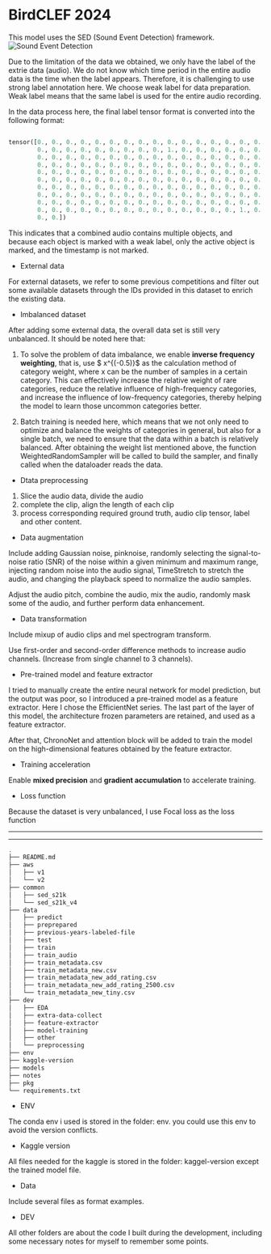 # BirdCLEF 2024


This model uses the SED (Sound Event Detection) framework. ![Sound Event Detection](https://arxiv.org/pdf/2107.05463)


Due to the limitation of the data we obtained, we only have the label of the extrie data (audio). We do not know which time period in the entire audio data is the time when the label appears. Therefore, it is challenging to use strong label annotation here. We choose weak label for data preparation. Weak label means that the same label is used for the entire audio recording. 

In the data process here, the final label tensor format is converted into the following format:


```python

tensor([0., 0., 0., 0., 0., 0., 0., 0., 0., 0., 0., 0., 0., 0., 0., 0., 0., 0.,
        0., 0., 0., 0., 0., 0., 0., 0., 0., 1., 0., 0., 0., 0., 0., 0., 0., 0.,
        0., 0., 0., 0., 0., 0., 0., 0., 0., 0., 0., 0., 0., 0., 0., 0., 0., 0.,
        0., 0., 0., 0., 0., 0., 0., 0., 0., 0., 0., 0., 0., 0., 0., 0., 0., 0.,
        0., 0., 0., 0., 0., 0., 0., 0., 0., 0., 0., 0., 0., 0., 0., 0., 0., 0.,
        0., 0., 0., 0., 0., 0., 0., 0., 0., 0., 0., 0., 0., 0., 0., 0., 0., 0.,
        0., 0., 0., 0., 0., 0., 0., 0., 0., 0., 0., 0., 0., 0., 0., 0., 0., 0.,
        0., 0., 0., 0., 0., 0., 0., 0., 0., 0., 0., 0., 0., 0., 0., 0., 0., 0.,
        0., 0., 0., 0., 0., 0., 0., 0., 0., 0., 0., 0., 0., 0., 0., 0., 0., 0.,
        0., 0., 0., 0., 0., 0., 0., 0., 0., 0., 0., 0., 0., 0., 1., 0., 0., 0.,
        0., 0.])

```

This indicates that a combined audio contains multiple objects, and because each object is marked with a weak label, only the active object is marked, and the timestamp is not marked.



* External data


For external datasets, we refer to some previous competitions and filter out some available datasets through the IDs provided in this dataset to enrich the existing data.


* Imbalanced dataset

After adding some external data, the overall data set is still very unbalanced. It should be noted here that:

1. To solve the problem of data imbalance, we enable __inverse frequency weighting__, that is, use $ x^{(-0.5)}$ as the calculation method of category weight, where x can be the number of samples in a certain category. This can effectively increase the relative weight of rare categories, reduce the relative influence of high-frequency categories, and increase the influence of low-frequency categories, thereby helping the model to learn those uncommon categories better.

2. Batch training is needed here, which means that we not only need to optimize and balance the weights of categories in general, but also for a single batch, we need to ensure that the data within a batch is relatively balanced. After obtaining the weight list mentioned above, the function WeightedRandomSampler will be called to build the sampler, and finally called when the dataloader reads the data.

* Dtata preprocessing

1. Slice the audio data, divide the audio
2. complete the clip, align the length of each clip
3. process corresponding required ground truth, audio clip tensor, label and other content.


* Data augmentation

Include adding Gaussian noise, pinknoise, randomly selecting the signal-to-noise ratio (SNR) of the noise within a given minimum and maximum range, injecting random noise into the audio signal, TimeStretch to stretch the audio, and changing the playback speed to normalize the audio samples.

Adjust the audio pitch, combine the audio, mix the audio, randomly mask some of the audio, and further perform data enhancement.


* Data transformation

Include mixup of audio clips and mel spectrogram transform.

Use first-order and second-order difference methods to increase audio channels. (Increase from single channel to 3 channels).


* Pre-trained model and feature extractor

I tried to manually create the entire neural network for model prediction, but the output was poor, so I introduced a pre-trained model as a feature extractor. Here I chose the EfficientNet series. The last part of the layer of this model, the architecture frozen parameters are retained, and used as a feature extractor.

After that, ChronoNet and attention block will be added to train the model on the high-dimensional features obtained by the feature extractor.



* Training acceleration

Enable __mixed precision__ and __gradient accumulation__ to accelerate training.


* Loss function

Because the dataset is very unbalanced, I use Focal loss as the loss function



---
---

```sh
.
├── README.md
├── aws
│   ├── v1
│   └── v2
├── common
│   ├── sed_s21k
│   └── sed_s21k_v4
├── data
│   ├── predict
│   ├── preprepared
│   ├── previous-years-labeled-file
│   ├── test
│   ├── train
│   ├── train_audio
│   ├── train_metadata.csv
│   ├── train_metadata_new.csv
│   ├── train_metadata_new_add_rating.csv
│   ├── train_metadata_new_add_rating_2500.csv
│   └── train_metadata_new_tiny.csv
├── dev
│   ├── EDA
│   ├── extra-data-collect
│   ├── feature-extractor
│   ├── model-training
│   ├── other
│   └── preprocessing
├── env
├── kaggle-version
├── models
├── notes
├── pkg
└── requirements.txt

```

* ENV

The conda env i used is stored in the folder: env. you could use this env to avoid the version conflicts.

* Kaggle version

All files needed for the kaggle is stored in the folder: kaggel-version except the trained model file.

* Data

Include several files as format examples.

* DEV

All other folders are about the code I built during the development, including some necessary notes for myself to remember some points.



